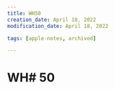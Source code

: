 ```yaml
---
title: WH50
creation_date: April 18, 2022
modification_date: April 18, 2022

tags: [apple-notes, archived]

---
```



# WH# 50
